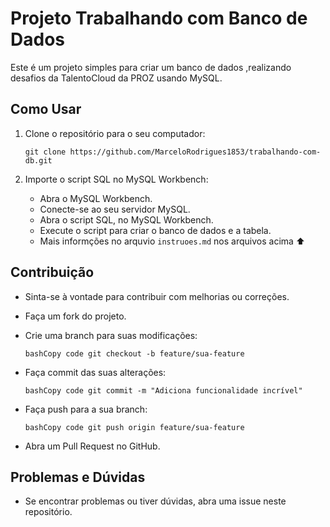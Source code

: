 # Projeto Trabalhando com Banco de Dados

Este é um projeto simples para criar um banco de dados ,realizando desafios da TalentoCloud da PROZ usando MySQL.

## Como Usar

1. Clone o repositório para o seu computador:

   ```git clone https://github.com/MarceloRodrigues1853/trabalhando-com-db.git```

2. Importe o script SQL no MySQL Workbench:

   - Abra o MySQL Workbench.
   - Conecte-se ao seu servidor MySQL.
   - Abra o script SQL, no MySQL Workbench.
   - Execute o script para criar o banco de dados e a tabela.
   - Mais informções no arquvio ``instruoes.md`` nos arquivos acima ⬆

## Contribuição

- Sinta-se à vontade para contribuir com melhorias ou correções.

- Faça um fork do projeto.

- Crie uma branch para suas modificações:

     ```bashCopy code git checkout -b feature/sua-feature```

- Faça commit das suas alterações:

     ```bashCopy code git commit -m "Adiciona funcionalidade incrível"```

- Faça push para a sua branch:

     ```bashCopy code git push origin feature/sua-feature```

- Abra um Pull Request no GitHub.

## Problemas e Dúvidas

- Se encontrar problemas ou tiver dúvidas, abra uma issue neste repositório.
